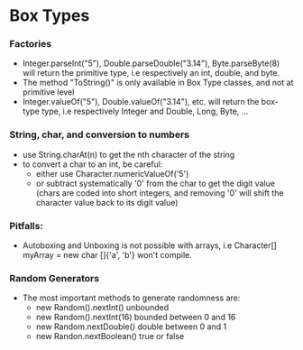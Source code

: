 # Box Types
### Factories
- Integer.parseInt("5"), Double.parseDouble("3.14"), Byte.parseByte(8) will return the primitive type, i.e respectively an int, double, and byte.
- The method "ToString()" is only available in Box Type classes, and not at primitive level
- Integer.valueOf("5"), Double.valueOf("3.14"), etc. will return the box-type type, i.e respectively Integer and Double, Long, Byte, ...

### String, char, and conversion to numbers
- use String.charAt(n) to get the nth character of the string
- to convert a char to an int, be careful:
	- either use Character.numericValueOf('5')
	- or subtract systematically '0' from the char to get the digit value (chars are coded into short integers, and removing '0' will shift the character value back to its digit value)



### Pitfalls:
- Autoboxing and Unboxing is not possible with arrays, i.e Character[] myArray = new char []{'a', 'b'}   won't compile.


### Random Generators
- The most important methods to generate randomness are:
	-  new Random().nextInt()                 unbounded
	-  new Random().nextInt(16)             bounded between 0 and 16
	-  new Random.nextDouble()             double between 0 and 1 
	-  new Randon.nextBoolean()             true or false
